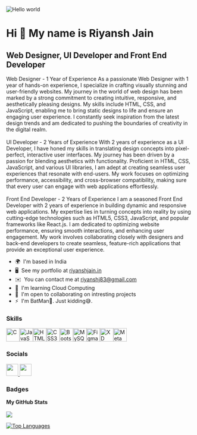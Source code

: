 <img src="https://raw.githubusercontent.com/sagar-viradiya/sagar-viradiya/master/resources/banner.png" alt="Hello world">

Hi 👋 My name is Riyansh Jain
====================================================================================================================================

Web Designer, UI Developer and Front End Developer
--------------------------------------------------

Web Designer - 1 Year of Experience As a passionate Web Designer with 1 year of hands-on experience, I specialize in crafting visually stunning and user-friendly websites. My journey in the world of web design has been marked by a strong commitment to creating intuitive, responsive, and aesthetically pleasing designs. My skills include HTML, CSS, and JavaScript, enabling me to bring static designs to life and ensure an engaging user experience. I constantly seek inspiration from the latest design trends and am dedicated to pushing the boundaries of creativity in the digital realm.<br> <br>UI Developer - 2 Years of Experience With 2 years of experience as a UI Developer, I have honed my skills in translating design concepts into pixel-perfect, interactive user interfaces. My journey has been driven by a passion for blending aesthetics with functionality. Proficient in HTML, CSS, JavaScript, and various UI libraries, I am adept at creating seamless user experiences that resonate with end-users. My work focuses on optimizing performance, accessibility, and cross-browser compatibility, making sure that every user can engage with web applications effortlessly.<br> <br>Front End Developer - 2 Years of Experience I am a seasoned Front End Developer with 2 years of experience in building dynamic and responsive web applications. My expertise lies in turning concepts into reality by using cutting-edge technologies such as HTML5, CSS3, JavaScript, and popular frameworks like React.js. I am dedicated to optimizing website performance, ensuring smooth interactions, and enhancing user engagement. My work involves collaborating closely with designers and back-end developers to create seamless, feature-rich applications that provide an exceptional user experience.

*   🌍  I'm based in India
*   🖥️  See my portfolio at [riyanshjain.in](http://riyanshjain.in)
*   ✉️  You can contact me at [riyanshj83@gmail.com](mailto:riyanshj83@gmail.com)
*   🧠  I'm learning Cloud Computing
*   🤝  I'm open to collaborating on intresting projects
*   ⚡  I'm BatMan🦇. Just kidding😅.
### Skills
<p align="left">
<a href="https://docs.microsoft.com/en-us/cpp/?view=msvc-170" target="_blank" rel="noreferrer"><img src="https://raw.githubusercontent.com/danielcranney/readme-generator/main/public/icons/skills/c-colored.svg" width="36" height="36" alt="C" /></a><a href="https://developer.mozilla.org/en-US/docs/Web/JavaScript" target="_blank" rel="noreferrer"><img src="https://raw.githubusercontent.com/danielcranney/readme-generator/main/public/icons/skills/javascript-colored.svg" width="36" height="36" alt="JavaScript" /></a><a href="https://developer.mozilla.org/en-US/docs/Glossary/HTML5" target="_blank" rel="noreferrer"><img src="https://raw.githubusercontent.com/danielcranney/readme-generator/main/public/icons/skills/html5-colored.svg" width="36" height="36" alt="HTML5" /></a><a href="https://www.w3.org/TR/CSS/#css" target="_blank" rel="noreferrer"><img src="https://raw.githubusercontent.com/danielcranney/readme-generator/main/public/icons/skills/css3-colored.svg" width="36" height="36" alt="CSS3" /></a><a href="https://getbootstrap.com/" target="_blank" rel="noreferrer"><img src="https://raw.githubusercontent.com/danielcranney/readme-generator/main/public/icons/skills/bootstrap-colored.svg" width="36" height="36" alt="Bootstrap" /></a><a href="https://www.mysql.com/" target="_blank" rel="noreferrer"><img src="https://raw.githubusercontent.com/danielcranney/readme-generator/main/public/icons/skills/mysql-colored.svg" width="36" height="36" alt="MySQL" /></a><a href="https://www.figma.com/" target="_blank" rel="noreferrer"><img src="https://raw.githubusercontent.com/danielcranney/readme-generator/main/public/icons/skills/figma-colored.svg" width="36" height="36" alt="Figma" /></a><a href="https://www.adobe.com/uk/products/xd.html" target="_blank" rel="noreferrer"><img src="https://raw.githubusercontent.com/danielcranney/readme-generator/main/public/icons/skills/xd-colored.svg" width="36" height="36" alt="XD" /></a><a href="https://metamask.io/" target="_blank" rel="noreferrer"><img src="https://raw.githubusercontent.com/danielcranney/readme-generator/main/public/icons/skills/metamask-colored.svg" width="36" height="36" alt="MetaMask" /></a>
                    </p>

### Socials
<p align="left"> <a href="https://www.github.com/Riyanshj" target="_blank" rel="noreferrer"> <picture> <source media="(prefers-color-scheme: dark)" srcset="https://raw.githubusercontent.com/danielcranney/readme-generator/main/public/icons/socials/github-dark.svg" /> <source media="(prefers-color-scheme: light)" srcset="https://raw.githubusercontent.com/danielcranney/readme-generator/main/public/icons/socials/github.svg" /> <img src="https://raw.githubusercontent.com/danielcranney/readme-generator/main/public/icons/socials/github.svg" width="32" height="32" /> </picture> </a>  <a href="[https://www.linkedin.com/in/riyansh-jain](https://www.linkedin.com/in/riyansh-jain-890275228)" target="_blank" rel="noreferrer"> <picture> <source media="(prefers-color-scheme: dark)" srcset="https://raw.githubusercontent.com/danielcranney/readme-generator/main/public/icons/socials/linkedin-dark.svg" /> <source media="(prefers-color-scheme: light)" srcset="https://raw.githubusercontent.com/danielcranney/readme-generator/main/public/icons/socials/linkedin.svg" /> <img src="https://raw.githubusercontent.com/danielcranney/readme-generator/main/public/icons/socials/linkedin.svg" width="32" height="32" /> </picture> </a></p>

### Badges

<b>My GitHub Stats</b>
<br>
<br>
<a href="http://www.github.com/Riyanshj"><img src="https://github-readme-streak-stats.herokuapp.com/?user=Riyanshj&stroke=000000&background=ffffff&ring=6366f1&fire=6366f1&currStreakNum=000000&currStreakLabel=6366f1&sideNums=000000&sideLabels=000000&dates=000000&hide_border=true" /></a>

<a href="https://github.com/Riyanshj" align="left"><img src="https://github-readme-stats.vercel.app/api/top-langs/?username=Riyanshj&langs_count=10&title_color=6366f1&text_color=000000&icon_color=ffffff&bg_color=ffffff&hide_border=true&locale=en&custom_title=Top%20%Languages" alt="Top Languages" /></a>
